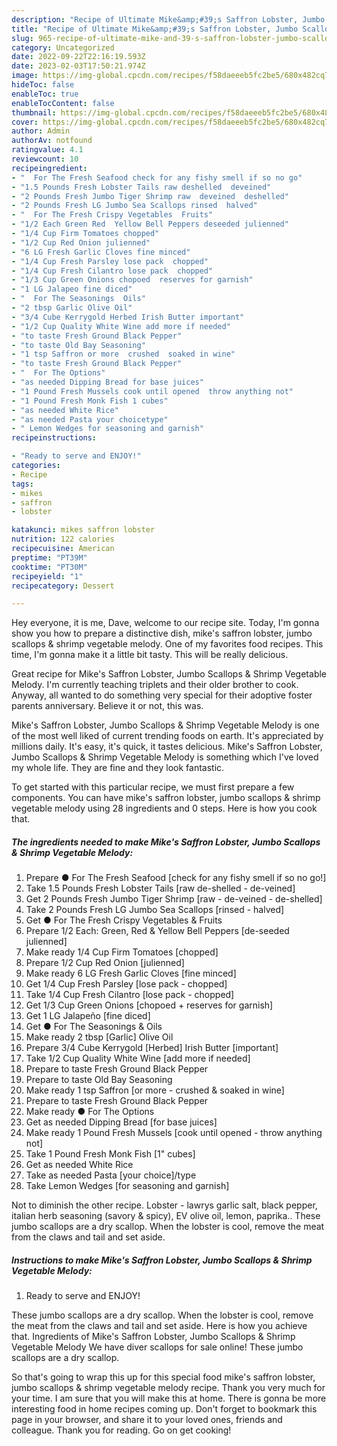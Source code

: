 ```yaml
---
description: "Recipe of Ultimate Mike&amp;#39;s Saffron Lobster, Jumbo Scallops &amp;amp; Shrimp Vegetable Melody"
title: "Recipe of Ultimate Mike&amp;#39;s Saffron Lobster, Jumbo Scallops &amp;amp; Shrimp Vegetable Melody"
slug: 965-recipe-of-ultimate-mike-and-39-s-saffron-lobster-jumbo-scallops-and-amp-shrimp-vegetable-melody
category: Uncategorized
date: 2022-09-22T22:16:19.593Z
date: 2023-02-03T17:50:21.974Z
image: https://img-global.cpcdn.com/recipes/f58daeeeb5fc2be5/680x482cq70/mikes-saffron-lobster-jumbo-scallops-shrimp-vegetable-melody-recipe-main-photo.jpg
hideToc: false
enableToc: true
enableTocContent: false
thumbnail: https://img-global.cpcdn.com/recipes/f58daeeeb5fc2be5/680x482cq70/mikes-saffron-lobster-jumbo-scallops-shrimp-vegetable-melody-recipe-main-photo.jpg
cover: https://img-global.cpcdn.com/recipes/f58daeeeb5fc2be5/680x482cq70/mikes-saffron-lobster-jumbo-scallops-shrimp-vegetable-melody-recipe-main-photo.jpg
author: Admin
authorAv: notfound
ratingvalue: 4.1
reviewcount: 10
recipeingredient:
- "  For The Fresh Seafood check for any fishy smell if so no go"
- "1.5 Pounds Fresh Lobster Tails raw deshelled  deveined"
- "2 Pounds Fresh Jumbo Tiger Shrimp raw  deveined  deshelled"
- "2 Pounds Fresh LG Jumbo Sea Scallops rinsed  halved"
- "  For The Fresh Crispy Vegetables  Fruits"
- "1/2 Each Green Red  Yellow Bell Peppers deseeded julienned"
- "1/4 Cup Firm Tomatoes chopped"
- "1/2 Cup Red Onion julienned"
- "6 LG Fresh Garlic Cloves fine minced"
- "1/4 Cup Fresh Parsley lose pack  chopped"
- "1/4 Cup Fresh Cilantro lose pack  chopped"
- "1/3 Cup Green Onions chopoed  reserves for garnish"
- "1 LG Jalapeo fine diced"
- "  For The Seasonings  Oils"
- "2 tbsp Garlic Olive Oil"
- "3/4 Cube Kerrygold Herbed Irish Butter important"
- "1/2 Cup Quality White Wine add more if needed"
- "to taste Fresh Ground Black Pepper"
- "to taste Old Bay Seasoning"
- "1 tsp Saffron or more  crushed  soaked in wine"
- "to taste Fresh Ground Black Pepper"
- "  For The Options"
- "as needed Dipping Bread for base juices"
- "1 Pound Fresh Mussels cook until opened  throw anything not"
- "1 Pound Fresh Monk Fish 1 cubes"
- "as needed White Rice"
- "as needed Pasta your choicetype"
- " Lemon Wedges for seasoning and garnish"
recipeinstructions:

- "Ready to serve and ENJOY!"
categories:
- Recipe
tags:
- mikes
- saffron
- lobster

katakunci: mikes saffron lobster 
nutrition: 122 calories
recipecuisine: American
preptime: "PT39M"
cooktime: "PT30M"
recipeyield: "1"
recipecategory: Dessert

---
```



Hey everyone, it is me, Dave, welcome to our recipe site. Today, I'm gonna show you how to prepare a distinctive dish, mike&#39;s saffron lobster, jumbo scallops &amp; shrimp vegetable melody. One of my favorites food recipes. This time, I'm gonna make it a little bit tasty. This will be really delicious.

Great recipe for Mike&#39;s Saffron Lobster, Jumbo Scallops &amp; Shrimp Vegetable Melody. I&#39;m currently teaching triplets and their older brother to cook. Anyway, all wanted to do something very special for their adoptive foster parents anniversary. Believe it or not, this was.

Mike&#39;s Saffron Lobster, Jumbo Scallops &amp; Shrimp Vegetable Melody is one of the most well liked of current trending foods on earth. It's appreciated by millions daily. It's easy, it's quick, it tastes delicious. Mike&#39;s Saffron Lobster, Jumbo Scallops &amp; Shrimp Vegetable Melody is something which I've loved my whole life. They are fine and they look fantastic.


To get started with this particular recipe, we must first prepare a few components. You can have mike&#39;s saffron lobster, jumbo scallops &amp; shrimp vegetable melody using 28 ingredients and 0 steps. Here is how you cook that.

<!--inarticleads1-->

##### The ingredients needed to make Mike&#39;s Saffron Lobster, Jumbo Scallops &amp; Shrimp Vegetable Melody:

1. Prepare  ● For The Fresh Seafood [check for any fishy smell if so no go!]
1. Take 1.5 Pounds Fresh Lobster Tails [raw de-shelled - de-veined]
1. Get 2 Pounds Fresh Jumbo Tiger Shrimp [raw - de-veined - de-shelled]
1. Take 2 Pounds Fresh LG Jumbo Sea Scallops [rinsed - halved]
1. Get  ● For The Fresh Crispy Vegetables &amp; Fruits
1. Prepare 1/2 Each: Green, Red &amp; Yellow Bell Peppers [de-seeded julienned]
1. Make ready 1/4 Cup Firm Tomatoes [chopped]
1. Prepare 1/2 Cup Red Onion [julienned]
1. Make ready 6 LG Fresh Garlic Cloves [fine minced]
1. Get 1/4 Cup Fresh Parsley [lose pack - chopped]
1. Take 1/4 Cup Fresh Cilantro [lose pack - chopped]
1. Get 1/3 Cup Green Onions [chopoed + reserves for garnish]
1. Get 1 LG Jalapeño [fine diced]
1. Get  ● For The Seasonings &amp; Oils
1. Make ready 2 tbsp [Garlic] Olive Oil
1. Prepare 3/4 Cube Kerrygold [Herbed] Irish Butter [important]
1. Take 1/2 Cup Quality White Wine [add more if needed]
1. Prepare to taste Fresh Ground Black Pepper
1. Prepare to taste Old Bay Seasoning
1. Make ready 1 tsp Saffron [or more - crushed &amp; soaked in wine]
1. Prepare to taste Fresh Ground Black Pepper
1. Make ready  ● For The Options
1. Get as needed Dipping Bread [for base juices]
1. Make ready 1 Pound Fresh Mussels [cook until opened - throw anything not]
1. Take 1 Pound Fresh Monk Fish [1&#34; cubes]
1. Get as needed White Rice
1. Take as needed Pasta [your choice]/type
1. Take  Lemon Wedges [for seasoning and garnish]


Not to diminish the other recipe. Lobster - lawrys garlic salt, black pepper, italian herb seasoning (savory &amp; spicy), EV olive oil, lemon, paprika.. These jumbo scallops are a dry scallop. When the lobster is cool, remove the meat from the claws and tail and set aside. 

<!--inarticleads2-->

##### Instructions to make Mike&#39;s Saffron Lobster, Jumbo Scallops &amp; Shrimp Vegetable Melody:


1. Ready to serve and ENJOY!

These jumbo scallops are a dry scallop. When the lobster is cool, remove the meat from the claws and tail and set aside. Here is how you achieve that. Ingredients of Mike&#39;s Saffron Lobster, Jumbo Scallops &amp; Shrimp Vegetable Melody We have diver scallops for sale online! These jumbo scallops are a dry scallop. 

So that's going to wrap this up for this special food mike&#39;s saffron lobster, jumbo scallops &amp; shrimp vegetable melody recipe. Thank you very much for your time. I am sure that you will make this at home. There is gonna be more interesting food in home recipes coming up. Don't forget to bookmark this page in your browser, and share it to your loved ones, friends and colleague. Thank you for reading. Go on get cooking!
